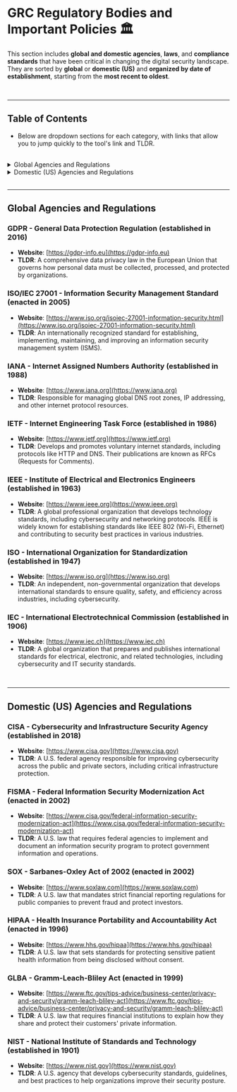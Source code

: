# GRC Regulatory Bodies and Important Policies 🏛️  

This section includes **global and domestic agencies**, **laws**, and **compliance standards** that have been critical in changing the digital security landscape. They are sorted by **global** or **domestic (US)** and **organized by date of establishment**, starting from the **most recent to oldest**.

<br>

---

## Table of Contents
- Below are dropdown sections for each category, with links that allow you to jump quickly to the tool's link and TLDR.

<br>

<details>
  <summary>Global Agencies and Regulations</summary>

- [GDPR - General Data Protection Regulation (2016)](#gdpr---general-data-protection-regulation-established-in-2016)
- [ISO/IEC 27001 - Information Security Management Standard (2005)](#isoiec-27001---information-security-management-standard-enacted-in-2005)
- [IANA - Internet Assigned Numbers Authority (1988)](#iana---internet-assigned-numbers-authority-established-in-1988)
- [IETF - Internet Engineering Task Force (1986)](#ietf---internet-engineering-task-force-established-in-1986)
- [ISO - International Organization for Standardization (1947)](#iso---international-organization-for-standardization-established-in-1947)
- [IEC - International Electrotechnical Commission (1906)](#iec---international-electrotechnical-commission-established-in-1906)

</details>

<details>
  <summary>Domestic (US) Agencies and Regulations</summary>

- [CISA - Cybersecurity and Infrastructure Security Agency (2018)](#cisa---cybersecurity-and-infrastructure-security-agency-established-in-2018)
- [FISMA - Federal Information Security Modernization Act (2002)](#fisma---federal-information-security-modernization-act-enacted-in-2002)
- [SOX - Sarbanes-Oxley Act of 2002 (2002)](#sox---sarbanes-oxley-act-of-2002-enacted-in-2002)
- [HIPAA - Health Insurance Portability and Accountability Act (1996)](#hipaa---health-insurance-portability-and-accountability-act-enacted-in-1996)
- [GLBA - Gramm-Leach-Bliley Act (1999)](#glba---gramm-leach-bliley-act-enacted-in-1999)
- [NIST - National Institute of Standards and Technology (1901)](#nist---national-institute-of-standards-and-technology-established-in-1901)

</details>

<br>

---

## Global Agencies and Regulations

### GDPR - General Data Protection Regulation (established in 2016)  
- **Website**: [https://gdpr-info.eu](https://gdpr-info.eu)  
- **TLDR**: A comprehensive data privacy law in the European Union that governs how personal data must be collected, processed, and protected by organizations.

### ISO/IEC 27001 - Information Security Management Standard (enacted in 2005)  
- **Website**: [https://www.iso.org/isoiec-27001-information-security.html](https://www.iso.org/isoiec-27001-information-security.html)  
- **TLDR**: An internationally recognized standard for establishing, implementing, maintaining, and improving an information security management system (ISMS).

### IANA - Internet Assigned Numbers Authority (established in 1988)  
- **Website**: [https://www.iana.org](https://www.iana.org)  
- **TLDR**: Responsible for managing global DNS root zones, IP addressing, and other internet protocol resources.

### IETF - Internet Engineering Task Force (established in 1986)  
- **Website**: [https://www.ietf.org](https://www.ietf.org)  
- **TLDR**: Develops and promotes voluntary internet standards, including protocols like HTTP and DNS. Their publications are known as RFCs (Requests for Comments).

### IEEE - Institute of Electrical and Electronics Engineers (established in 1963)  
- **Website**: [https://www.ieee.org](https://www.ieee.org)  
- **TLDR**: A global professional organization that develops technology standards, including cybersecurity and networking protocols. IEEE is widely known for establishing standards like IEEE 802 (Wi-Fi, Ethernet) and contributing to security best practices in various industries.

### ISO - International Organization for Standardization (established in 1947)  
- **Website**: [https://www.iso.org](https://www.iso.org)  
- **TLDR**: An independent, non-governmental organization that develops international standards to ensure quality, safety, and efficiency across industries, including cybersecurity.
  
### IEC - International Electrotechnical Commission (established in 1906)  
- **Website**: [https://www.iec.ch](https://www.iec.ch)  
- **TLDR**: A global organization that prepares and publishes international standards for electrical, electronic, and related technologies, including cybersecurity and IT security standards.
  
<br>

---

## Domestic (US) Agencies and Regulations 

### CISA - Cybersecurity and Infrastructure Security Agency (established in 2018)  
- **Website**: [https://www.cisa.gov](https://www.cisa.gov)  
- **TLDR**: A U.S. federal agency responsible for improving cybersecurity across the public and private sectors, including critical infrastructure protection.

### FISMA - Federal Information Security Modernization Act (enacted in 2002)  
- **Website**: [https://www.cisa.gov/federal-information-security-modernization-act](https://www.cisa.gov/federal-information-security-modernization-act)  
- **TLDR**: A U.S. law that requires federal agencies to implement and document an information security program to protect government information and operations.

### SOX - Sarbanes-Oxley Act of 2002 (enacted in 2002)  
- **Website**: [https://www.soxlaw.com](https://www.soxlaw.com)  
- **TLDR**: A U.S. law that mandates strict financial reporting regulations for public companies to prevent fraud and protect investors.

### HIPAA - Health Insurance Portability and Accountability Act (enacted in 1996)  
- **Website**: [https://www.hhs.gov/hipaa](https://www.hhs.gov/hipaa)  
- **TLDR**: A U.S. law that sets standards for protecting sensitive patient health information from being disclosed without consent.

### GLBA - Gramm-Leach-Bliley Act (enacted in 1999)  
- **Website**: [https://www.ftc.gov/tips-advice/business-center/privacy-and-security/gramm-leach-bliley-act](https://www.ftc.gov/tips-advice/business-center/privacy-and-security/gramm-leach-bliley-act)  
- **TLDR**: A U.S. law that requires financial institutions to explain how they share and protect their customers' private information.

### NIST - National Institute of Standards and Technology (established in 1901)  
- **Website**: [https://www.nist.gov](https://www.nist.gov)  
- **TLDR**: A U.S. agency that develops cybersecurity standards, guidelines, and best practices to help organizations improve their security posture.
